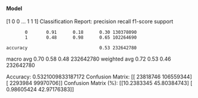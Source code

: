 #### Model
[1 0 0 ... 1 1 1]
Classification Report:
              precision    recall  f1-score   support

           0       0.91      0.18      0.30 130378090
           1       0.48      0.98      0.65 102264690

    accuracy                           0.53 232642780
   macro avg       0.70      0.58      0.48 232642780
weighted avg       0.72      0.53      0.46 232642780

Accuracy: 0.5321009833187172
Confusion Matrix:
[[ 23818746 106559344]
 [  2293984  99970706]]
Confusion Matrix (%):
[[10.2383345  45.80384743]
 [ 0.98605424 42.97176383]]
